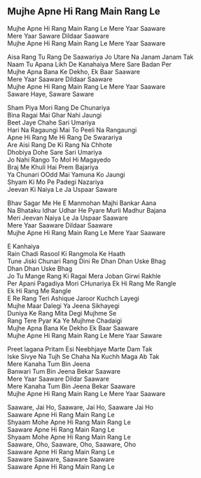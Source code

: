 ## Mujhe Apne Hi Rang Main Rang Le

Mujhe Apne Hi Rang Main Rang Le Mere Yaar Saaware  
Mere Yaar Saware Dildaar Saaware  
Mujhe Apne Hi Rang Main Rang Le Mere Yaar Saaware

Aisa Rang Tu Rang De Saawariya Jo Utare Na Janam Janam Tak  
Naam Tu Apana Likh De Kanahaiya Mere Sare Badan Per  
Mujhe Apna Bana Ke Dekho, Ek Baar Saaware  
Mere Yaar Saaware Dildaar Saaware  
Mujhe Apne Hi Rang Main Rang Le Mere Yaar Saaware  
Saware Haye, Saware Saware

Sham Piya Mori Rang De Chunariya  
Bina Ragai Mai Ghar Nahi Jaungi  
Beet Jaye Chahe Sari Umariya  
Hari Na Ragaungi Mai To Peeli Na Rangaungi  
Apne Hi Rang Me Hi Rang De Swarariya  
Are Aisi Rang De Ki Rang Na Chhote  
Dhobiya Dohe Sare Sari Umariya  
Jo Nahi Rango To Mol Hi Magayedo  
Braj Me Khuli Hai Prem Bajariya  
Ya Chunari OOdd Mai Yamuna Ko Jaungi  
Shyam Ki Mo Pe Padegi Nazariya  
Jeevan Ki Naiya Le Ja Uspaar Saware

Bhav Sagar Me He E Manmohan Majhi Bankar Aana  
Na Bhataku Idhar Udhar He Pyare Murli Madhur Bajana  
Meri Jeevan Naiya Le Ja Uspaar Saaware  
Mere Yaar Saaware Dildaar Saaware  
Mujhe Apne Hi Rang Main Rang Le Mere Yaar Saaware

E Kanhaiya  
Rain Chadi Rasool Ki Rangmola Ke Haath  
Tune Jiski Chunari Rang Dini Re Dhan Dhan Uske Bhag  
Dhan Dhan Uske Bhag  
Jo Tu Mange Rang Ki Ragai Mera Joban Girwi Rakhle  
Per Apani Pagadiya Mori CHunariya Ek Hi Rang Me Rangle  
Ek Hi Rang Me Rangle  
E Re Rang Teri Ashique Jaroor Kuchch Layegi  
Mujhe Maar Dalegi Ya Jeena Sikhayegi  
Duniya Ke Rang Mita Degi Mujhme Se  
Rang Tere Pyar Ka Ye Mujhme Chadaigi  
Mujhe Apna Bana Ke Dekho Ek Baar Saaware  
Mujhe Apne Hi Rang Main Rang Le Mere Yaar Saware

Preet lagana Pritam Esi Neebhjaye Marte Dam Tak  
Iske Sivye Na Tujh Se Chaha Na Kuchh Maga Ab Tak  
Mere Kanaha Tum Bin Jeena  
Banwari Tum Bin Jeena Bekar Saaware  
Mere Yaar Saaware Dildar Saaware  
Mere Kanaha Tum Bin Jeena Bekar Saaware  
Mujhe Apne Hi Rang Main Rang Le Mere Yaar Saaware

Saaware, Jai Ho, Saaware, Jai Ho, Saaware Jai Ho  
Saaware Apne Hi Rang Main Rang Le  
Shyaam Mohe Apne Hi Rang Main Rang Le  
Saaware Apne Hi Rang Main Rang Le  
Shyaam Mohe Apne Hi Rang Main Rang Le  
Saaware, Oho, Saaware, Oho, Saaware, Oho  
Saaware Apne Hi Rang Main Rang Le  
Saaware Saaware, Saaware Saaware  
Saaware Apne Hi Rang Main Rang Le

